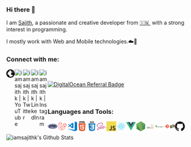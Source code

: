### Hi there 👋

 I am [Sajith](https://www.sajith.feofex.com/), a passionate and creative developer from [🇮🇳 ](https://en.wikipedia.org/wiki/India)&nbsp;with a strong interest in programming.
 
 I mostly work with Web and Mobile technologies.☁️🚀

### Connect with me:

[<img align="left" alt="iamsajithk" width="22px" src="https://raw.githubusercontent.com/iconic/open-iconic/master/svg/globe.svg" />][website]
[<img align="left" alt="iamsajithk | YouTube" width="22px" src="https://cdn.jsdelivr.net/npm/simple-icons@v3/icons/youtube.svg" />][youtube]
[<img align="left" alt="iamsajithk | Twitter" width="22px" src="https://cdn.jsdelivr.net/npm/simple-icons@v3/icons/twitter.svg" />][twitter]
[<img align="left" alt="iamsajithk | LinkedIn" width="22px" src="https://cdn.jsdelivr.net/npm/simple-icons@v3/icons/linkedin.svg" />][linkedin]
[<img align="left" alt="iamsajithk | Instagram" width="22px" src="https://cdn.jsdelivr.net/npm/simple-icons@v3/icons/instagram.svg" />][instagram]

<br />

[![DigitalOcean Referral Badge](https://web-platforms.sfo2.cdn.digitaloceanspaces.com/WWW/Badge%201.svg)](https://www.digitalocean.com/?refcode=7752ff0d1e17&utm_campaign=Referral_Invite&utm_medium=Referral_Program&utm_source=badge)

<br />

### Languages and Tools:

[<img align="left" alt="PHP" width="26px" src="https://raw.githubusercontent.com/github/explore/80688e429a7d4ef2fca1e82350fe8e3517d3494d/topics/php/php.png" />][linkedin]
[<img align="left" alt="Laravel" width="26px" src="https://raw.githubusercontent.com/github/explore/80688e429a7d4ef2fca1e82350fe8e3517d3494d/topics/laravel/laravel.png" />][linkedin]
[<img align="left" alt="Visual Studio Code" width="26px" src="https://raw.githubusercontent.com/github/explore/80688e429a7d4ef2fca1e82350fe8e3517d3494d/topics/visual-studio-code/visual-studio-code.png" />][linkedin]
[<img align="left" alt="HTML5" width="26px" src="https://raw.githubusercontent.com/github/explore/80688e429a7d4ef2fca1e82350fe8e3517d3494d/topics/html/html.png" />][linkedin]
[<img align="left" alt="CSS3" width="26px" src="https://raw.githubusercontent.com/github/explore/80688e429a7d4ef2fca1e82350fe8e3517d3494d/topics/css/css.png" />][linkedin]
[<img align="left" alt="Sass" width="26px" src="https://raw.githubusercontent.com/github/explore/80688e429a7d4ef2fca1e82350fe8e3517d3494d/topics/sass/sass.png" />][linkedin]
[<img align="left" alt="JavaScript" width="26px" src="https://raw.githubusercontent.com/github/explore/80688e429a7d4ef2fca1e82350fe8e3517d3494d/topics/javascript/javascript.png" />][linkedin]
[<img align="left" alt="React" width="26px" src="https://raw.githubusercontent.com/github/explore/80688e429a7d4ef2fca1e82350fe8e3517d3494d/topics/react/react.png" />][linkedin]
[<img align="left" alt="VueJS" width="26px" src="https://raw.githubusercontent.com/github/explore/80688e429a7d4ef2fca1e82350fe8e3517d3494d/topics/vue/vue.png" />][linkedin]
[<img align="left" alt="Node.js" width="26px" src="https://raw.githubusercontent.com/github/explore/80688e429a7d4ef2fca1e82350fe8e3517d3494d/topics/nodejs/nodejs.png" />][linkedin]
[<img align="left" alt="MySQL" width="26px" src="https://raw.githubusercontent.com/github/explore/80688e429a7d4ef2fca1e82350fe8e3517d3494d/topics/mysql/mysql.png" />][linkedin]
[<img align="left" alt="MongoDB" width="26px" src="https://raw.githubusercontent.com/github/explore/80688e429a7d4ef2fca1e82350fe8e3517d3494d/topics/mongodb/mongodb.png" />][linkedin]
[<img align="left" alt="Git" width="26px" src="https://raw.githubusercontent.com/github/explore/80688e429a7d4ef2fca1e82350fe8e3517d3494d/topics/git/git.png" />][linkedin]
[<img align="left" alt="GitHub" width="26px" src="https://raw.githubusercontent.com/github/explore/78df643247d429f6cc873026c0622819ad797942/topics/github/github.png" />][linkedin]

<br />
<br />

<img align="left" alt="iamsajithk's Github Stats" src="https://github-readme-stats.vercel.app/api?username=iamsajithk" />

[website]: https://sajith.feofex.com
[twitter]: https://twitter.com/iamsajithk
[youtube]: https://www.youtube.com/channel/UCbw8cH1gBkGKSmbPW6CrTfw
[instagram]: https://instagram.com/iamsajithk
[linkedin]: https://linkedin.com/in/iamsajithk
